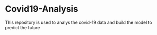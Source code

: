 # Covid19-Analysis
This repository is used to analys the covid-19 data and build the model to predict the future
